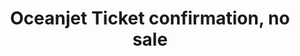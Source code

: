 ---
title: "Oceanjet Ticket confirmation, no sale"
url: /tagbilaran-city/oceanjet-ticket-confirmation-no-sale/
shop: ticket
---